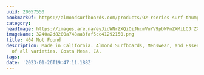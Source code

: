 ```yaml
---
uuid: 20057550
bookmarkOf: https://almondsurfboards.com/products/92-rseries-surf-thump-in-store?_kx=WJeE3QQCOcj1C5-kKTUTnVQwLixGXGjdFW4dPGeJnNo%3D.Hb5zTY
category: 
headImage: https://images.are.na/eyJidWNrZXQiOiJhcmVuYV9pbWFnZXMiLCJrZXkiOiIyMDA1NzU1MC9vcmlnaW5hbF8zMjQwYTJkODIwMGE3NDhhYTNmYWY1Y2M0MTI5MjE1MC5wbmciLCJlZGl0cyI6eyJyZXNpemUiOnsid2lkdGgiOjEyMDAsImhlaWdodCI6MTIwMCwiZml0IjoiaW5zaWRlIiwid2l0aG91dEVubGFyZ2VtZW50Ijp0cnVlfSwid2VicCI6eyJxdWFsaXR5Ijo5MH0sImpwZWciOnsicXVhbGl0eSI6OTB9LCJyb3RhdGUiOm51bGx9fQ==?bc=0
imageName: 3240a2d8200a748aa3faf5cc41292150.png
title: 404 Not Found
description: Made in California. Almond Surfboards, Menswear, and Essentials for Craftsmen
  of all varieties. Costa Mesa, CA.
tags: 
date: '2023-01-26T19:47:11.188Z'
---
```

